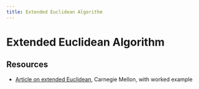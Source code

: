 ```yaml
---
title: Extended Euclidean Algorithm
---
```

Extended Euclidean Algorithm
============================


Resources
---------
* [Article on extended Euclidean][1], Carnegie Mellon, with worked example

[1]: https://www.math.cmu.edu/~bkell/21110-2010s/extended-euclidean.html
